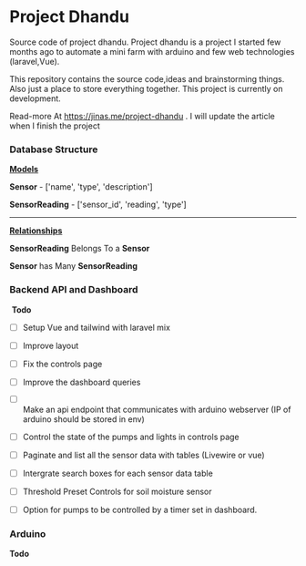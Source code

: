 # Project Dhandu

Source code of project dhandu. Project dhandu is a project I started few months ago to automate a mini farm with arduino and few web technologies (laravel,Vue).

This repository contains the source code,ideas and brainstorming things. Also just a place to store everything together. This project is currently on development.

Read-more At https://jinas.me/project-dhandu . I will update the article when I finish the project



### Database Structure

<u>**Models**</u>



**Sensor** - ['name', 'type', 'description']

**SensorReading** - ['sensor_id', 'reading', 'type']

-------------------------------

<u>**Relationships**</u>



**SensorReading** Belongs To a **Sensor**

**Sensor**  has Many **SensorReading**



### Backend API and Dashboard

 **Todo**

- [ ] Setup Vue and tailwind with laravel mix

- [ ] Improve layout

- [ ] Fix the controls page

- [ ] Improve the dashboard queries

- [ ] Make an api endpoint that communicates with arduino webserver (IP of arduino should be stored in env)

- [ ] Control the state of the pumps and lights in controls page

- [ ] Paginate and list all the sensor data with tables (Livewire or vue)

- [ ] Intergrate search boxes for each sensor data table

- [ ] Threshold Preset Controls for soil moisture sensor

- [ ] Option for pumps to be controlled by a timer set in dashboard.



### Arduino

**Todo**
